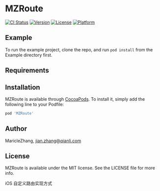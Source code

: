 # MZRoute
[![CI Status](https://img.shields.io/travis/MaricleZhang/MZRoute.svg?style=flat)](https://travis-ci.org/MaricleZhang/MZRoute)
[![Version](https://img.shields.io/cocoapods/v/MZRoute.svg?style=flat)](https://cocoapods.org/pods/MZRoute)
[![License](https://img.shields.io/cocoapods/l/MZRoute.svg?style=flat)](https://cocoapods.org/pods/MZRoute)
[![Platform](https://img.shields.io/cocoapods/p/MZRoute.svg?style=flat)](https://cocoapods.org/pods/MZRoute)

## Example

To run the example project, clone the repo, and run `pod install` from the Example directory first.

## Requirements

## Installation

MZRoute is available through [CocoaPods](https://cocoapods.org). To install
it, simply add the following line to your Podfile:

```ruby
pod 'MZRoute'
```

## Author

MaricleZhang, jian.zhang@qianli.com

## License

MZRoute is available under the MIT license. See the LICENSE file for more info.

iOS 自定义路由实现方式


